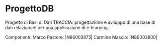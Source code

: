 # ProgettoDB
Progetto di Basi di Dati
TRACCIA: progettazione e sviluppo di una base di dati relazionale per una applicazione di e-learning.

Componenti:
Marco Pastore: |N86003875|
Carmine Mascia: |N86003800|
